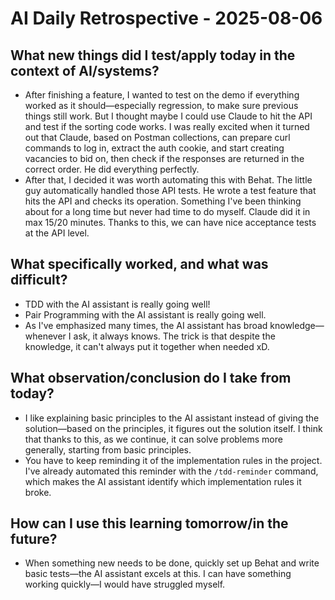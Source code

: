 # AI Daily Retrospective - 2025-08-06

## **What new things did I test/apply today in the context of AI/systems?**

- After finishing a feature, I wanted to test on the demo if everything worked as it should—especially regression, to make sure previous things still work. But I thought maybe I could use Claude to hit the API and test if the sorting code works. I was really excited when it turned out that Claude, based on Postman collections, can prepare curl commands to log in, extract the auth cookie, and start creating vacancies to bid on, then check if the responses are returned in the correct order. He did everything perfectly.
- After that, I decided it was worth automating this with Behat. The little guy automatically handled those API tests. He wrote a test feature that hits the API and checks its operation. Something I've been thinking about for a long time but never had time to do myself. Claude did it in max 15/20 minutes. Thanks to this, we can have nice acceptance tests at the API level.

## **What specifically worked, and what was difficult?**

- TDD with the AI assistant is really going well!
- Pair Programming with the AI assistant is really going well.
- As I've emphasized many times, the AI assistant has broad knowledge—whenever I ask, it always knows. The trick is that despite the knowledge, it can't always put it together when needed xD.

## **What observation/conclusion do I take from today?**

- I like explaining basic principles to the AI assistant instead of giving the solution—based on the principles, it figures out the solution itself. I think that thanks to this, as we continue, it can solve problems more generally, starting from basic principles.
- You have to keep reminding it of the implementation rules in the project. I've already automated this reminder with the `/tdd-reminder` command, which makes the AI assistant identify which implementation rules it broke.

## **How can I use this learning tomorrow/in the future?**

- When something new needs to be done, quickly set up Behat and write basic tests—the AI assistant excels at this. I can have something working quickly—I would have struggled myself.

